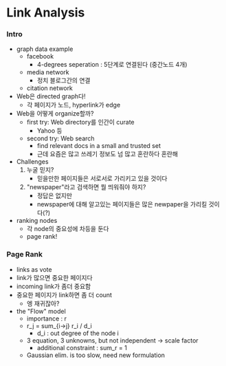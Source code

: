 # Link Analysis

### Intro

* graph data example
    * facebook
        * 4-degrees seperation : 5단계로 연결된다 (중간노드 4개)
    * media network
        * 정치 블로그간의 연결
    * citation network
* Web은 directed graph다!
    * 각 페이지가 노드, hyperlink가 edge
* Web을 어떻게 organize할까?
    * first try: Web directory를 인간이 curate
        * Yahoo 등
    * second try: Web search
        * find relevant docs in a small and trusted set
        * 근데 요즘은 많고 쓰레기 정보도 넘 많고 혼란하다 혼란해
* Challenges
    1. 누굴 믿지?
        * 믿을만한 페이지들은 서로서로 가리키고 있을 것이다
    2. "newspaper"라고 검색하면 뭘 띄워줘야 하지?
        * 정답은 없지만
        * newspaper에 대해 알고있는 페이지들은 많은 newpaper을 가리킬 것이다(?)
* ranking nodes
    * 각 node의 중요성에 차등을 둔다
    * page rank!

### Page Rank

* links as vote
* link가 많으면 중요한 페이지다
* incoming link가 좀더 중요함
* 중요한 페이지가 link하면 좀 더 count
    * 엥 재귀잖아?
* the "Flow" model
    * importance : r
    * r_j = sum_{i->j} r_i / d_i
        * d_i : out degree of the node i
    * 3 equation, 3 unknowns, but not independent -> scale factor
        * additional constraint : sum_r = 1
    * Gaussian elim. is too slow, need new formulation

